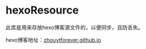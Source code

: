 # hexoResource
此库是用来存放hexo博客源文件的，以便同步，且防丢失。

hexo博客地址：[zhouytforever.github.io](http://zhouytforever.github.io)
